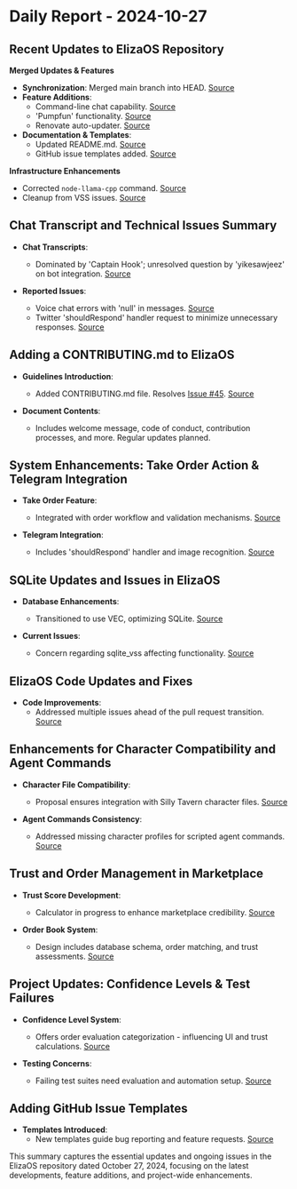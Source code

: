 # Daily Report - 2024-10-27

## Recent Updates to ElizaOS Repository

**Merged Updates & Features**  
- **Synchronization**: Merged main branch into HEAD. [Source](https://github.com/elizaOS/eliza/commit/64a6f2dc6a3498e67f2cb5096fa7f57efb8377f6)  
- **Feature Additions**:  
  - Command-line chat capability. [Source](https://github.com/elizaOS/eliza/commit/901b0920892677fa63fad3243ff350a417480e66)  
  - 'Pumpfun' functionality. [Source](https://github.com/elizaOS/eliza/commit/72a88ea250a19906bd2c634dedbc5f73cd42a441)  
  - Renovate auto-updater. [Source](https://github.com/elizaOS/eliza/commit/12debee5149002b5f0c2b4899113c83abeab1014)  
- **Documentation & Templates**:  
  - Updated README.md. [Source](https://github.com/elizaOS/eliza/commit/0ecc1b72aa70b7b13c96e88e4de073e90a1175b1)  
  - GitHub issue templates added. [Source](https://github.com/elizaOS/eliza/commit/7ee1a80ab5c25db3d75e7a08ce039fdf2a8e8aa9)  

**Infrastructure Enhancements**  
- Corrected `node-llama-cpp` command. [Source](https://github.com/elizaOS/eliza/commit/bb3f397ef6ca5ee5c8e928e640925584a7d37550)  
- Cleanup from VSS issues. [Source](https://github.com/elizaOS/eliza/commit/b5caa0be1dd0e05a9dcfe52250a0ac391cfc362f)  

## Chat Transcript and Technical Issues Summary

- **Chat Transcripts**:  
  - Dominated by 'Captain Hook'; unresolved question by 'yikesawjeez' on bot integration. [Source](https://discord.com/channels/1253563208833433701/1326603270893867064)  

- **Reported Issues**:  
  - Voice chat errors with 'null' in messages. [Source](https://github.com/elizaOS/eliza/issues/55)  
  - Twitter 'shouldRespond' handler request to minimize unnecessary responses. [Source](https://github.com/elizaOS/eliza/issues/68)  

## Adding a CONTRIBUTING.md to ElizaOS

- **Guidelines Introduction**:  
  - Added CONTRIBUTING.md file. Resolves [Issue #45](https://github.com/elizaOS/eliza/issues/45). [Source](https://github.com/elizaOS/eliza/commit/c417b86a9db36524eb66dabce5297edc614e5699)  

- **Document Contents**:  
  - Includes welcome message, code of conduct, contribution processes, and more. Regular updates planned.

## System Enhancements: Take Order Action & Telegram Integration

- **Take Order Feature**:  
  - Integrated with order workflow and validation mechanisms. [Source](https://github.com/elizaOS/eliza/issues/53)  

- **Telegram Integration**:  
  - Includes 'shouldRespond' handler and image recognition. [Source](https://github.com/elizaOS/eliza/commit/b9fb7ff81920ca5471c59fece640798d9fee9607)  

## SQLite Updates and Issues in ElizaOS

- **Database Enhancements**:  
  - Transitioned to use VEC, optimizing SQLite. [Source](https://github.com/elizaOS/eliza/commit/e96764a53c1d15b6f53cff6ec842f63f70d13842)  

- **Current Issues**:  
  - Concern regarding sqlite_vss affecting functionality. [Source](https://github.com/elizaOS/eliza/pull/60)  

## ElizaOS Code Updates and Fixes

- **Code Improvements**:  
  - Addressed multiple issues ahead of the pull request transition. [Source](https://github.com/elizaOS/eliza/commit/6dce27fa553c9a0e1e57ceed921481743fd53397)  

## Enhancements for Character Compatibility and Agent Commands

- **Character File Compatibility**:  
  - Proposal ensures integration with Silly Tavern character files. [Source](https://github.com/elizaOS/eliza/issues/56)  

- **Agent Commands Consistency**:  
  - Addressed missing character profiles for scripted agent commands. [Source](https://github.com/elizaOS/eliza/issues/47)  

## Trust and Order Management in Marketplace

- **Trust Score Development**:  
  - Calculator in progress to enhance marketplace credibility. [Source](https://github.com/elizaOS/eliza/issues/52)  

- **Order Book System**:  
  - Design includes database schema, order matching, and trust assessments. [Source](https://github.com/elizaOS/eliza/issues/49)  

## Project Updates: Confidence Levels & Test Failures

- **Confidence Level System**:  
  - Offers order evaluation categorization - influencing UI and trust calculations. [Source](https://github.com/elizaOS/eliza/issues/50)  

- **Testing Concerns**:  
  - Failing test suites need evaluation and automation setup. [Source](https://github.com/elizaOS/eliza/issues/64)  

## Adding GitHub Issue Templates

- **Templates Introduced**:  
  - New templates guide bug reporting and feature requests. [Source](https://github.com/elizaOS/eliza/pull/62)  

This summary captures the essential updates and ongoing issues in the ElizaOS repository dated October 27, 2024, focusing on the latest developments, feature additions, and project-wide enhancements.
